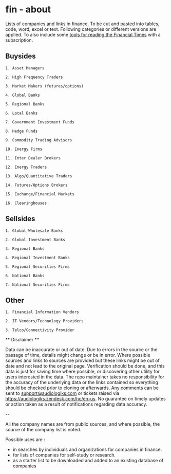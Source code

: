 # fin - about
Lists of companies and links in finance. To be cut and pasted into tables, code, word, excel or text.
Following categories or different versions are applied. To also include some [tools for reading the Financial Times](https://github.com/ServeMotor/fin/tree/main/sources/research/ftsub) with a subscription.

## Buysides

    1. Asset Managers

    2. High Frequency Traders

    3. Market Makers (futures/options)

    4. Global Banks

    5. Regional Banks

    6. Local Banks

    7. Government Investment Funds

    8. Hedge Funds

    9. Commodity Trading Advisors

    10. Energy Firms

    11. Inter Dealer Brokers

    12. Energy Traders

    13. Algo/Quantitative Traders

    14. Futures/Options Brokers

    15. Exchange/Financial Markets

    16. Clearinghouses

## Sellsides

    1. Global Wholesale Banks

    2. Global Investment Banks

    3. Regional Banks

    4. Regional Investment Banks

    5. Regional Securities Firms

    6. National Banks

    7. National Securities Firms

## Other

    1. Financial Information Vendors

    2. IT Vendors/Technology Providers

    3. Telco/Connectivity Provider

** Disclaimer **

Data can be inaccurate or out of date. Due to errors in the source or the passage of time, details might change or be in error. Where possible sources and links to sources are provided but these links might be out of date and not lead to the original page. Verification should be done, and this data is just for saving time where possible, or discovering other utility for users interested in the data. The repo maintainer takes no responsibility for the accuracy of the underlying data or the links contained so everything should be checked prior to cloning or afterwards. Any comments can be sent to support@audiologiks.com or tickets raised via https://audiologiks.zendesk.com/hc/en-us. No guarantee on timely updates or action taken as a result of notifications regarding data accuracy.

--

All the company names are from public sources, and where possible, the source of the company list is noted. 

Possible uses are :
- in searches by individuals and organizations for companies in finance. 
- for lists of companies for self-study or research.
- as a starter list to be downloaded and added to an existing database of companies
